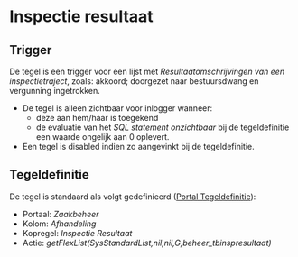 # Inspectie resultaat

## Trigger

De tegel is een trigger voor een lijst met _Resultaatomschrijvingen van een inspectietraject_, zoals: akkoord; doorgezet naar bestuursdwang en vergunning ingetrokken.

- De tegel is alleen zichtbaar voor inlogger wanneer:
  - deze aan hem/haar is toegekend
  - de evaluatie van het _SQL statement onzichtbaar_ bij de tegeldefinitie een waarde ongelijk aan 0 oplevert.
- Een tegel is disabled indien zo aangevinkt bij de tegeldefinitie.

## Tegeldefinitie

De tegel is standaard als volgt gedefinieerd ([Portal Tegeldefinitie](/instellen_inrichten/portaldefinitie/portal_tegel.md)):

- Portaal: _Zaakbeheer_
- Kolom: _Afhandeling_
- Kopregel: _Inspectie Resultaat_
- Actie: _getFlexList(SysStandardList,nil,nil,G,beheer_tbinspresultaat)_
